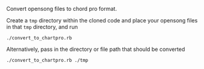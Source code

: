 Convert opensong files to chord pro format.

Create a `tmp` directory within the cloned code and place your opensong files in that `tmp` directory, and run 
```
./convert_to_chartpro.rb
```

Alternatively, pass in the directory or file path that should be converted
```
./convert_to_chartpro.rb ./tmp
```
